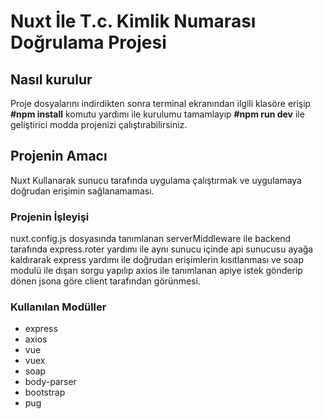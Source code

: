 # Nuxt İle T.c. Kimlik Numarası Doğrulama Projesi

## Nasıl kurulur

Proje dosyalarını indirdikten sonra terminal ekranından ilgili klasöre erişip **#npm install** komutu yardımı ile kurulumu tamamlayıp **#npm run dev** ile geliştirici modda projenizi çalıştırabilirsiniz.

## Projenin Amacı

Nuxt Kullanarak sunucu tarafında uygulama çalıştırmak ve uygulamaya doğrudan erişimin sağlanamaması.

###  Projenin İşleyişi

nuxt.config.js dosyasında tanımlanan serverMiddleware ile backend tarafında express.roter yardımı ile aynı sunucu içinde api sunucusu ayağa kaldırarak express yardımı ile doğrudan erişimlerin kısıtlanması ve soap modulü ile dışarı sorgu yapılıp axios ile tanımlanan apiye istek gönderip dönen jsona göre client tarafından görünmesi.

### Kullanılan Modüller

* express
* axios
* vue
* vuex
* soap
* body-parser
* bootstrap
* pug
